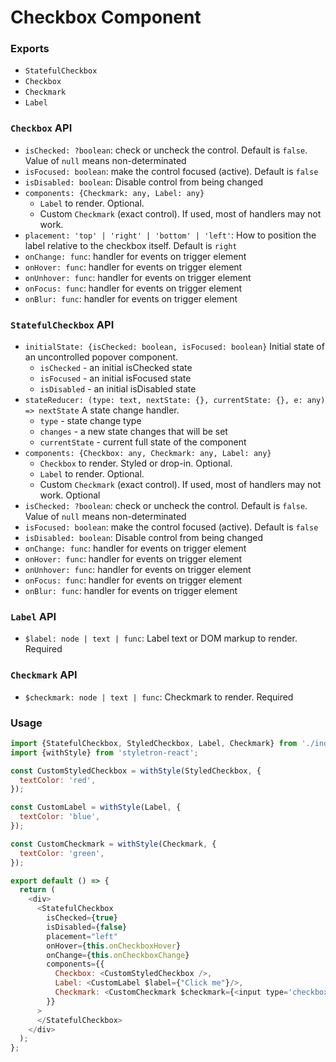 # Checkbox Component

### Exports

* `StatefulCheckbox`
* `Checkbox`
* `Checkmark`
* `Label`

### `Checkbox` API

* `isChecked: ?boolean`:
  check or uncheck the control. Default is `false`. Value of `null` means non-determinated
* `isFocused: boolean`:
  make the control focused (active). Default is `false`
* `isDisabled: boolean`:
  Disable control from being changed
* `components: {Checkmark: any, Label: any}`
  * `Label` to render. Optional.
  * Custom `Checkmark` (exact control). If used, most of handlers may not work.    
* `placement: 'top' | 'right' | 'bottom' | 'left'`:
  How to position the label relative to the checkbox itself. Default is `right`
* `onChange: func`:
  handler for events on trigger element
* `onHover: func`:
  handler for events on trigger element
* `onUnhover: func`:
  handler for events on trigger element
* `onFocus: func`:
  handler for events on trigger element  
* `onBlur: func`:
  handler for events on trigger element      

### `StatefulCheckbox` API

* `initialState: {isChecked: boolean, isFocused: boolean}`
  Initial state of an uncontrolled popover component.
  * `isChecked` - an initial isChecked state
  * `isFocused` - an initial isFocused state
  * `isDisabled` - an initial isDisabled state
* `stateReducer: (type: text, nextState: {}, currentState: {}, e: any) => nextState`
  A state change handler.
  * `type` - state change type
  * `changes` - a new state changes that will be set
  * `currentState` - current full state of the component
* `components: {Checkbox: any, Checkmark: any, Label: any}`
  * `Checkbox` to render. Styled or drop-in. Optional.  
  * `Label` to render. Optional.
  * Custom `Checkmark` (exact control). If used, most of handlers may not work. Optional  
* `isChecked: ?boolean`:
  check or uncheck the control. Default is `false`. Value of `null` means non-determinated
* `isFocused: boolean`:
  make the control focused (active). Default is `false`
* `isDisabled: boolean`:
  Disable control from being changed    
* `onChange: func`:
  handler for events on trigger element
* `onHover: func`:
  handler for events on trigger element
* `onUnhover: func`:
  handler for events on trigger element
* `onFocus: func`:
  handler for events on trigger element  
* `onBlur: func`:
  handler for events on trigger element     

### `Label` API

* `$label: node | text | func`:
  Label text or DOM markup to render. Required
  
### `Checkmark` API

* `$checkmark: node | text | func`:
  Checkmark to render. Required  
  

### Usage

```js
import {StatefulCheckbox, StyledCheckbox, Label, Checkmark} from './index';
import {withStyle} from 'styletron-react';

const CustomStyledCheckbox = withStyle(StyledCheckbox, {
  textColor: 'red',
});

const CustomLabel = withStyle(Label, {
  textColor: 'blue',
});

const CustomCheckmark = withStyle(Checkmark, {
  textColor: 'green',
});

export default () => {
  return (
    <div>
      <StatefulCheckbox
        isChecked={true}
        isDisabled={false}
        placement="left"
        onHover={this.onCheckboxHover}
        onChange={this.onCheckboxChange}
        components={{
          Checkbox: <CustomStyledCheckbox />,
          Label: <CustomLabel $label={"Click me"}/>,
          Checkmark: <CustomCheckmark $checkmark={<input type='checkbox'/>}/>
        }}
      >
      </StatefulCheckbox>
    </div>
  );
};
```
